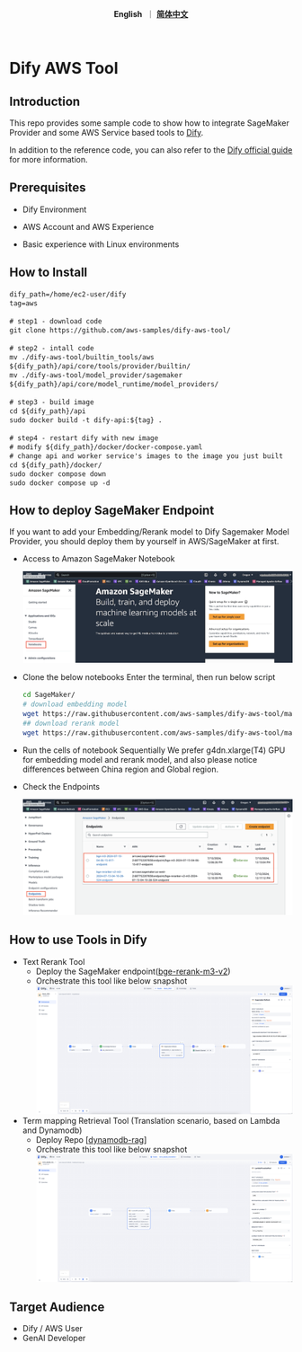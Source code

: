 <p align="center">
    &nbsp<strong>English</strong>&nbsp ｜ <a href="README_ZH.md"><strong>简体中文</strong></a>&nbsp 
</p>
<br>

# Dify AWS Tool

## Introduction
This repo provides some sample code to show how to integrate SageMaker Provider and some AWS Service based tools to [Dify](https://github.com/langgenius/dify). 

In addition to the reference code, you can also refer to the [Dify official guide](https://docs.dify.ai/guides/tools/quick-tool-integration) for more information.



## Prerequisites

- Dify Environment

- AWS Account and AWS Experience

- Basic experience with Linux environments

  

## How to Install

```
dify_path=/home/ec2-user/dify
tag=aws

# step1 - download code
git clone https://github.com/aws-samples/dify-aws-tool/

# step2 - intall code
mv ./dify-aws-tool/builtin_tools/aws ${dify_path}/api/core/tools/provider/builtin/
mv ./dify-aws-tool/model_provider/sagemaker ${dify_path}/api/core/model_runtime/model_providers/

# step3 - build image
cd ${dify_path}/api
sudo docker build -t dify-api:${tag} .

# step4 - restart dify with new image
# modify ${dify_path}/docker/docker-compose.yaml
# change api and worker service's images to the image you just built
cd ${dify_path}/docker/
sudo docker compose down
sudo docker compose up -d
```



## How to deploy SageMaker Endpoint

If you want to add your Embedding/Rerank model to Dify Sagemaker Model Provider, you should deploy them by yourself in AWS/SageMaker at first.

- Access to Amazon SageMaker Notebook

    ![notebook](./snapshots/notebook_entry.png)

- Clone the below notebooks
    Enter the terminal, then run below script
    ```bash
    cd SageMaker/
    # download embedding model
    wget https://raw.githubusercontent.com/aws-samples/dify-aws-tool/main/notebook/bge-embedding-m3-deploy.ipynb
    ## download rerank model
    wget https://raw.githubusercontent.com/aws-samples/dify-aws-tool/main/notebook/bge-reranker-v2-m3-deploy.ipynb
    ```
- Run the cells of notebook Sequentially
    We prefer g4dn.xlarge(T4) GPU for embedding model and rerank model, and also please notice differences between China region and Global region.

- Check the Endpoints
  
  ![endpoint](./snapshots/endpoint_entry.png)
  


## How to use Tools in Dify

- Text Rerank Tool 
    - Deploy the SageMaker endpoint([bge-rerank-m3-v2](https://github.com/aws-samples/dify-aws-tool/blob/main/notebook/bge-reranker-v2-m3-deploy.ipynb))
    - Orchestrate this tool like below snapshot
        ![Rerank](./snapshots/rerank.png)
- Term mapping Retrieval Tool (Translation scenario, based on Lambda and Dynamodb)
    - Deploy Repo [[dynamodb-rag](https://github.com/ybalbert001/dynamodb-rag/tree/translate)] 
    - Orchestrate this tool like below snapshot
        ![Term_Retrieval](./snapshots/term_retrieval.png)
    

## Target Audience

- Dify / AWS User
- GenAI Developer